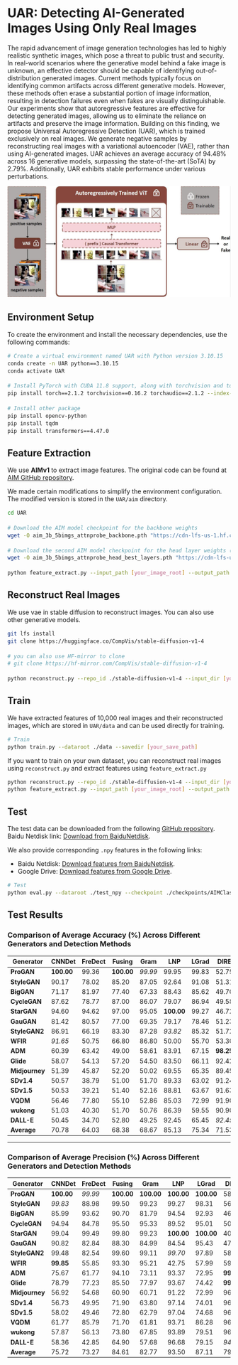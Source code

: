 # UAR: Detecting AI-Generated Images Using Only Real Images

The rapid advancement of image generation technologies has led to highly realistic synthetic images, which pose a threat to public trust and security. In real-world scenarios where the generative model behind a fake image is unknown, an effective detector should be capable of identifying out-of-distribution generated images. Current methods typically focus on identifying common artifacts across different generative models. However, these methods often erase a substantial portion of image information, resulting in detection failures even when fakes are visually distinguishable. Our experiments show that autoregressive features are effective for detecting generated images, allowing us to eliminate the reliance on artifacts and preserve the image information. Building on this finding, we propose Universal Autoregressive Detection (UAR), which is trained exclusively on real images. We generate negative samples by reconstructing real images with a variational autoencoder (VAE), rather than using AI-generated images. UAR achieves an average accuracy of 94.48% across 16 generative models, surpassing the state-of-the-art (SoTA) by 2.79%. Additionally, UAR exhibits stable performance under various perturbations.

<div style="text-align: center;">
  <img src="./figure/pipeline.jpg" alt="pipeline" width="800">
</div>


## Environment Setup

To create the environment and install the necessary dependencies, use the following commands:

```bash
# Create a virtual environment named UAR with Python version 3.10.15
conda create -n UAR python==3.10.15
conda activate UAR

# Install PyTorch with CUDA 11.8 support, along with torchvision and torchaudio
pip install torch==2.1.2 torchvision==0.16.2 torchaudio==2.1.2 --index-url https://download.pytorch.org/whl/cu118

# Install other package
pip install opencv-python
pip install tqdm
pip install transformers==4.47.0

```

## Feature Extraction
We use **AIMv1** to extract image features. The original code can be found at [AIM GitHub repository](https://github.com/apple/ml-aim).  

We made certain modifications to simplify the environment configuration. The modified version is stored in the `UAR/aim` directory.

```bash
cd UAR

# Download the AIM model checkpoint for the backbone weights
wget -O aim_3b_5bimgs_attnprobe_backbone.pth "https://cdn-lfs-us-1.hf.co/repos/1d/1f/1d1f735a636a3cee919e7ab99cb59ab0608b7194e5f6e3569464ab1f9fb28032/8475ce4e4b2b618403d267393f4fac00f614f3bad26b8389506e7762b394260a?response-content-disposition=inline%3B+filename*%3DUTF-8%27%27aim_3b_5bimgs_attnprobe_backbone.pth%3B+filename%3D%22aim_3b_5bimgs_attnprobe_backbone.pth%22%3B&Expires=1736735334&Policy=eyJTdGF0ZW1lbnQiOlt7IkNvbmRpdGlvbiI6eyJEYXRlTGVzc1RoYW4iOnsiQVdTOkVwb2NoVGltZSI6MTczNjczNTMzNH19LCJSZXNvdXJjZSI6Imh0dHBzOi8vY2RuLWxmcy11cy0xLmhmLmNvL3JlcG9zLzFkLzFmLzFkMWY3MzVhNjM2YTNjZWU5MTllN2FiOTljYjU5YWIwNjA4YjcxOTRlNWY2ZTM1Njk0NjRhYjFmOWZiMjgwMzIvODQ3NWNlNGU0YjJiNjE4NDAzZDI2NzM5M2Y0ZmFjMDBmNjE0ZjNiYWQyNmI4Mzg5NTA2ZTc3NjJiMzk0MjYwYT9yZXNwb25zZS1jb250ZW50LWRpc3Bvc2l0aW9uPSoifV19&Signature=cHgf-DbnZoeAEMH9BAhWmlIcn1gpgoxTjsKQ4BOUvole0rP5qIuJZFtYfLM3WUgGBo6PXXG777NVJhmYhzyNi%7EjrCQjkSMGHPi8Vhu0r40%7Em-A02qbQNqw517Wv%7ELkm-9QAvI7y6qPoEB2PIs4AocmVXYkrMGVxQYrmaUfAGiiAcaInXoIuAaJRChuRHZlbtIttpU7femSZUWTL206A15FYvbzJ965o5UtgLWSv6BoOHQvEiuZ1PiH%7ERHV4IbcfmbalLPhgZNL7dmrkDn-bXGHyXuM4buNSd7BNsNB3J2YbHjGbnxrajI4Bi-XVlAJ6uzJdIa8Ppxccp4-zU%7EX8GHw__&Key-Pair-Id=K24J24Z295AEI9"

# Download the second AIM model checkpoint for the head layer weights (best layers)
wget -O aim_3b_5bimgs_attnprobe_head_best_layers.pth "https://cdn-lfs-us-1.hf.co/repos/1d/1f/1d1f735a636a3cee919e7ab99cb59ab0608b7194e5f6e3569464ab1f9fb28032/ad380e16491c30513e7bae84e7b7569272f46b3989e87011ee2574e4bc775586?response-content-disposition=inline%3B+filename*%3DUTF-8%27%27aim_3b_5bimgs_attnprobe_head_best_layers.pth%3B+filename%3D%22aim_3b_5bimgs_attnprobe_head_best_layers.pth%22%3B&Expires=1736735395&Policy=eyJTdGF0ZW1lbnQiOlt7IkNvbmRpdGlvbiI6eyJEYXRlTGVzc1RoYW4iOnsiQVdTOkVwb2NoVGltZSI6MTczNjczNTM5NX19LCJSZXNvdXJjZSI6Imh0dHBzOi8vY2RuLWxmcy11cy0xLmhmLmNvL3JlcG9zLzFkLzFmLzFkMWY3MzVhNjM2YTNjZWU5MTllN2FiOTljYjU5YWIwNjA4YjcxOTRlNWY2ZTM1Njk0NjRhYjFmOWZiMjgwMzIvYWQzODBlMTY0OTFjMzA1MTNlN2JhZTg0ZTdiNzU2OTI3MmY0NmIzOTg5ZTg3MDExZWUyNTc0ZTRiYzc3NTU4Nj9yZXNwb25zZS1jb250ZW50LWRpc3Bvc2l0aW9uPSoifV19&Signature=aoiJnBb9eb8CkZVuAfrj5y3is8crP8F3grLjRXL7hRUq6spO5N0wk3gj2xa%7EJFRF4tKs9vm2a9UJtWQ2qUA9yGAL9xLgom-ZWXNClkDMwR1kndAKxEDdLg9aqtvgGZsXLo5NaCYy3TiU7epsaDvDDiFUhMA8xuJPfSYmZbmDzDg-%7ELvVVjOgAgbFQs4vErSpBkxAX%7EPUV-O86dQ5KmV19iqV6ygZ-DVp6UvPjq42%7ERhgpAkh-Lms0EMqs8CeoWvMud-ydKduyn46X7lBhZnkZRSCdkuisoUX1PVpFOALOC7H0cVmLpzJMYdlcwDgkjE7cnKS4bLaa6IRq5TXHX%7EUaQ__&Key-Pair-Id=K24J24Z295AEI9"

python feature_extract.py --input_path [your_image_root] --output_path [your_npy_root] --backbone_ckpt_path ./aim_3b_5bimgs_attnprobe_backbone.pth --head_ckpt_path ./aim_3b_5bimgs_attnprobe_head_best_layers.pth
```

## Reconstruct Real Images
We use vae in stable diffusion to reconstruct images. You can also use other generative models.
```bash
git lfs install
git clone https://huggingface.co/CompVis/stable-diffusion-v1-4

# you can also use HF-mirror to clone
# git clone https://hf-mirror.com/CompVis/stable-diffusion-v1-4

python reconstruct.py --repo_id ./stable-diffusion-v1-4 --input_dir [your_real_image] --output_dir [your_reconstruct_dir]
```

## Train
We have extracted features of 10,000 real images and their reconstructed images, which are stored in `UAR/data` and can be used directly for training. 
```bash
# Train
python train.py --dataroot ./data --savedir [your_save_path]
```

If you want to train on your own dataset, you can reconstruct real images using `reconstruct.py` and extract features using `feature_extract.py`
```bash
python reconstruct.py --repo_id ./stable-diffusion-v1-4 --input_dir [your_real_image_dir] --output_dir [your_reconstruct_image_dir]
python feature_extract.py --input_path [your_image_root] --output_path [your_npy_root] --backbone_ckpt_path ./aim_3b_5bimgs_attnprobe_backbone.pth --head_ckpt_path ./aim_3b_5bimgs_attnprobe_head_best_layers.pth
```

## Test
The test data can be downloaded from the following [GitHub repository](https://github.com/Ekko-zn/AIGCDetectBenchmark). Baidu Netdisk link: [Download from BaiduNetdisk](https://pan.baidu.com/s/1dZz7suD-X5h54wCC9SyGBA?pwd=l30u#list/path=%2F).

We also provide corresponding `.npy` features in the following links:
- Baidu Netdisk: [Download features from BaiduNetdisk](https://pan.baidu.com/s/1dZz7suD-X5h54wCC9SyGBA?pwd=l30u#list/path=%2F).
- Google Drive: [Download features from Google Drive](<Your_Google_Drive_Link>).

```bash
# Test
python eval.py --dataroot ./test_npy --checkpoint ./checkpoints/AIMClassifier/epoch_0_model.pth
```

## Test Results
### Comparison of Average Accuracy (%) Across Different Generators and Detection Methods

| Generator     | CNNDet | FreDect | Fusing | Gram   | LNP    | LGrad  | DIRE   | UnivFD | PatCra | NPR    | UAR    |
|---------------|--------|---------|--------|--------|--------|--------|--------|--------|--------|--------|--------|
| **ProGAN**    | **100.00** | 99.36  | **100.00** | _99.99_ | 99.95  | 99.83  | 52.75  | 99.81  | **100.00** | 99.79  | 92.34  |
| **StyleGAN**  | 90.17   | 78.02  | 85.20  | 87.05  | 92.64  | 91.08  | 51.31  | 84.93  | 92.77  | **97.85** | _95.94_ |
| **BigGAN**    | 71.17   | 81.97  | 77.40  | 67.33  | 88.43  | 85.62  | 49.70  | 95.08  | _95.80_ | 84.35  | **95.60** |
| **CycleGAN**  | 87.62   | 78.77  | 87.00  | 86.07  | 79.07  | 86.94  | 49.58  | **98.33** | 70.17  | 96.10  | _98.37_ |
| **StarGAN**   | 94.60   | 94.62  | 97.00  | 95.05  | **100.00** | 99.27  | 46.72  | 95.75  | _99.97_ | 99.35  | 97.27  |
| **GauGAN**    | 81.42   | 80.57  | 77.00  | 69.35  | 79.17  | 78.46  | 51.23  | **99.47** | 71.58  | 82.50  | _93.73_ |
| **StyleGAN2** | 86.91   | 66.19  | 83.30  | 87.28  | _93.82_ | 85.32  | 51.72  | 74.96  | 89.55  | **98.52** | 94.50  |
| **WFIR**      | _91.65_ | 50.75  | 66.80  | 86.80  | 50.00  | 55.70  | 53.30  | 86.90  | 85.80  | 51.20  | **97.10** |
| **ADM**       | 60.39   | 63.42  | 49.00  | 58.61  | 83.91  | 67.15  | **98.25** | 66.87  | 82.17  | 86.50  | _90.38_ |
| **Glide**     | 58.07   | 54.13  | 57.20  | 54.50  | 83.50  | 66.11  | 92.42  | 62.46  | 83.79  | **95.47** | _93.74_ |
| **Midjourney**| 51.39   | 45.87  | 52.20  | 50.02  | 69.55  | 65.35  | 89.45  | 56.13  | _90.12_ | **91.51** | 76.89  |
| **SDv1.4**    | 50.57   | 38.79  | 51.00  | 51.70  | 89.33  | 63.02  | 91.24  | 63.66  | 95.38  | _97.07_ | **99.32** |
| **SDv1.5**    | 50.53   | 39.21  | 51.40  | 52.16  | 88.81  | 63.67  | 91.63  | 63.49  | 95.30  | _96.86_ | **99.20** |
| **VQDM**      | 56.46   | 77.80  | 55.10  | 52.86  | 85.03  | 72.99  | 91.90  | 85.31  | 88.91  | _95.31_ | **99.12** |
| **wukong**    | 51.03   | 40.30  | 51.70  | 50.76  | 86.39  | 59.55  | 90.90  | 70.93  | 91.07  | _96.38_ | **99.25** |
| **DALL-E**    | 50.45   | 34.70  | 52.80  | 49.25  | 92.45  | 65.45  | _92.45_ | 50.75  | 96.60  | **98.25** | 89.39  |
| **Average**   | 70.78   | 64.03  | 68.38  | 68.67  | 85.13  | 75.34  | 71.53  | 78.43  | 89.31  | _91.69_ | **94.48** |

---

### Comparison of Average Precision (%) Across Different Generators and Detection Methods

| Generator     | CNNDet | FreDect | Fusing | Gram   | LNP    | LGrad  | DIRE   | UnivFD | PatCra | NPR    | UAR    |
|---------------|--------|---------|--------|--------|--------|--------|--------|--------|--------|--------|--------|
| **ProGAN**    | **100.00** | _99.99_  | **100.00** | **100.00** | **100.00**  | **100.00**  | 58.79  | **100.00** | **100.00** | _99.99_  | 99.97  |
| **StyleGAN**  | _99.83_ | 88.98  | 99.50  | 99.23  | 99.27  | 98.31  | 56.68  | 97.56  | 98.96  | **99.92** | 99.74  |
| **BigGAN**    | 85.99   | 93.62  | 90.70  | 81.79  | 94.54  | 92.93  | 46.91  | 99.27  | _99.42_  | 87.80  | **99.83** |
| **CycleGAN**  | 94.94   | 84.78  | 95.50  | 95.33  | 89.52  | 95.01  | 50.03  | _99.80_  | 85.26  | 98.45  | **99.92** |
| **StarGAN**   | 99.04   | 99.49  | 99.80  | 99.23  | **100.00** | **100.00** | 40.64  | 99.37  | **100.00** | _99.94_  | 99.94  |
| **GauGAN**    | 90.82   | 82.84  | 88.30  | 84.99  | 84.54  | 95.43  | 47.34  | **99.98**  | 81.33  | 85.49  | _99.87_ |
| **StyleGAN2** | 99.48   | 82.54  | 99.60  | 99.11  | _99.70_ | 97.89  | 58.03  | 97.90  | 97.74  | **99.99** | 99.17  |
| **WFIR**      | **99.85** | 55.85  | 93.30  | 95.21  | 42.75  | 57.99  | 59.02  | 96.73  | 95.26  | 67.44  | _97.10_ |
| **ADM**       | 75.67   | 61.77  | 94.10  | 73.11  | 93.37  | 72.95  | **99.99** | 88.52  | 90.91  | 92.57  | _98.83_ |
| **Glide**     | 78.79   | 77.23  | 85.50  | 77.97  | 93.67  | 74.42  | **99.55** | 83.96  | 96.17  | _96.46_ | 99.36  |
| **Midjourney**| 56.92   | 54.68  | 60.90  | 60.71  | 91.22  | 72.99  | 96.59  | 78.29  | 97.15  | **99.79** | 96.17  |
| **SDv1.4**    | 56.73   | 49.95  | 71.90  | 63.80  | 97.14  | 74.01  | 96.16  | 80.46  | 99.28  | _97.56_ | **99.32** |
| **SDv1.5**    | 58.02   | 49.46  | 72.80  | 62.79  | 97.04  | 74.68  | 96.60  | 80.40  | 99.17  | _97.32_ | **99.20** |
| **VQDM**      | 61.77   | 85.79  | 71.70  | 61.81  | 93.71  | 86.28  | 96.23  | 91.18  | 91.68  | _99.76_ | **99.96** |
| **wukong**    | 57.87   | 56.13  | 73.80  | 67.85  | 93.89  | 79.51  | 96.28  | 85.46  | 98.01  | _97.97_ | **99.99** |
| **DALL-E**    | 58.36   | 42.85  | 64.90  | 57.68  | 96.68  | 79.15  | _94.53_ | 78.18  | 99.34  | **99.96** | 99.01  |
| **Average**   | 75.72   | 73.27  | 84.61  | 82.77  | 93.50  | 87.11  | 79.55  | 93.94  | 96.83  | _97.72_ | **99.21** |














